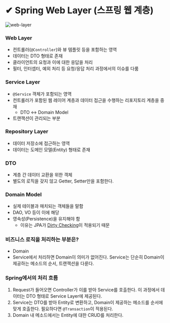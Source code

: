 
# ✔ Spring Web Layer (스프링 웹 계층)

![web-layer](https://user-images.githubusercontent.com/59721541/147876412-acb9cfe8-4357-4647-a274-033f7b5841b6.png)

### Web Layer
- 컨트롤러(`@Controller`)와 뷰 템플릿 등을 포함하는 영역
- 데이터는 DTO 형태로 존재
- 클라이언트의 요청과 이에 대한 응답을 처리
- 필터, 인터셉터, 예외 처리 등 요청/응답 처리 과정에서의 이슈를 다룸

### Service Layer
  - `@Service` 객체가 포함되는 영역
  - 컨트롤러가 포함된 웹 레이어 계층과 데이터 접근을 수행하는 리포지토리 계층을 중재
      - DTO ↔ Domain Model
  - 트랜잭션이 관리되는 부분

### Repository Layer
  - 데이터 저장소에 접근하는 영역
  - 데이터는 도메인 모델(Entity) 형태로 존재

### DTO
  - 계층 간 데이터 교환을 위한 객체
  - 별도의 로직을 갖지 않고 Getter, Setter만을 포함한다.

### Domain Model
  - 실제 테이블과 매치되는 객체들을 말함
  - DAO, VO 등이 이에 해당
  - 영속성(Persistence)을 유지해야 함
    - 이유는 JPA가 [Dirty Checking](../jpa/Dirty_Checking.md)이 적용되기 때문

### 비즈니스 로직을 처리하는 부분은?
  - Domain
  - Service에서 처리하면 Domain이 의미가 없어진다. Service는 단순히 Domain이 제공하는 메소드의 순서, 트랜잭션을 다룬다.

### Spring에서의 처리 흐름
1. Request가 들어오면 Controller가 이를 받아 Service를 호출한다.
   이 과정에서 데이터는 DTO 형태로 Service Layer에 제공된다.
2. Service는 DTO를 받아 Entity로 변환하고, Domain이 제공하는 메소드를 순서에 맞게 호출한다.
   필요하다면 `@Transaction`이 적용된다.
3. Domain 내 메소드에서는 Entity에 대한 CRUD를 처리한다.

